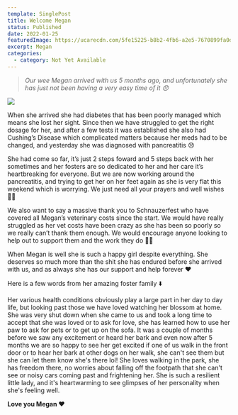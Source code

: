 ```yaml
---
template: SinglePost
title: Welcome Megan
status: Published
date: 2022-01-25
featuredImage: https://ucarecdn.com/5fe15225-b8b2-4fb6-a2e5-7670899fa0da/-/crop/515x398/0,58/-/preview/
excerpt: Megan
categories:
  - category: Not Yet Available
---
```

> *Our wee Megan arrived with us 5 months ago, and unfortunately she has just not been having a very easy time of it 😞*

![](https://ucarecdn.com/0f58cb6e-c785-4396-89d2-c30b7cc939b2/)


When she arrived she had diabetes that has been poorly managed which means she lost her sight. Since then we have struggled to get the right dosage for her, and after a few tests it was established she also had Cushing’s Disease which complicated matters because her meds had to be changed, and yesterday she was diagnosed with pancreatitis 😞


She had come so far, it’s just 2 steps foward and 5 steps back with her sometimes and her fosters are so dedicated to her and her care it’s heartbreaking for everyone. But we are now working around the pancreatitis, and trying to get her on her feet again as she is very flat this weekend which is worrying. We just need all your prayers and well wishes 🙏🏻


We also want to say a massive thank you to Schnauzerfest who have covered all Megan’s veterinary costs since the start. We would have really struggled as her vet costs have been crazy as she has been so poorly so we really can’t thank them enough. We would encourage anyone looking to help out to support them and the work they do 👏🏻


When Megan is well she is such a happy girl despite everything. She deserves so much more than the shit she has endured before she arrived with us, and as always she has our support and help forever ❤️


Here is a few words from her amazing foster family ⬇️


Her various health conditions obviously play a large part in her day to day life, but looking past those we have loved watching her blossom at home. She was very shut down when she came to us and took a long time to accept that she was loved or to ask for love, she has learned how to use her paw to ask for pets or to get up on the sofa. It was a couple of months before we saw any excitement or heard her bark and even now after 5 months we are so happy to see her get excited if one of us walk in the front door or to hear her bark at other dogs on her walk, she can't see them but she can let them know she's there lol! She loves walking in the park, she has freedom there, no worries about falling off the footpath that she can't see or noisy cars coming past and frightening her. She is such a resilient little lady, and it's heartwarming to see glimpses of her personality when she's feeling well.


**Love you Megan ❤️**